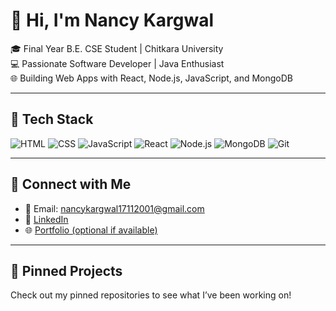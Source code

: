 # 👋 Hi, I'm Nancy Kargwal

🎓 Final Year B.E. CSE Student | Chitkara University  
💻 Passionate Software Developer | Java Enthusiast  
🌐 Building Web Apps with React, Node.js, JavaScript, and MongoDB

---

## 🔧 Tech Stack

![HTML](https://img.shields.io/badge/-HTML5-E34F26?logo=html5&logoColor=white)
![CSS](https://img.shields.io/badge/-CSS3-1572B6?logo=css3)
![JavaScript](https://img.shields.io/badge/-JavaScript-F7DF1E?logo=javascript&logoColor=black)
![React](https://img.shields.io/badge/-React-61DAFB?logo=react)
![Node.js](https://img.shields.io/badge/-Node.js-339933?logo=node.js&logoColor=white)
![MongoDB](https://img.shields.io/badge/-MongoDB-47A248?logo=mongodb)
![Git](https://img.shields.io/badge/-Git-F05032?logo=git)

---

## 🔗 Connect with Me

- 📧 Email: [nancykargwal17112001@gmail.com](mailto:nancykargwal17112001@gmail.com)  
- 💼 [LinkedIn](https://www.linkedin.com/in/nancy-kargwal-2805a2237)  
- 🌐 [Portfolio (optional if available)](https://portfolio-flax-beta-93.vercel.app/)  

---

## 📌 Pinned Projects

Check out my pinned repositories to see what I’ve been working on!
